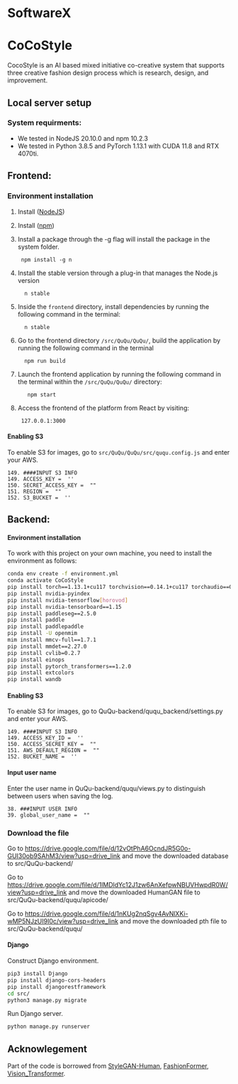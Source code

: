 # SoftwareX
# CoCoStyle
CocoStyle is an AI based mixed initiative co-creative system that supports three creative fashion design process which is research, design, and improvement.


## Local server setup
### System requirments:
-   We tested in NodeJS 20.10.0 and npm 10.2.3
-   We tested in Python 3.8.5 and PyTorch 1.13.1 with CUDA 11.8 and RTX 4070ti.

## Frontend:

### Environment installation
1. Install ([NodeJS](https://nodejs.org/en/download/))
2. Install ([npm](https://www.npmjs.com/))
3. Install a package through the -g flag will install the package in the system folder.
 
        npm install -g n
4. Install the stable version through a plug-in that manages the Node.js version 
 
         n stable
 
5. Inside the `frontend` directory, install dependencies by running the following command in the terminal:
 
         n stable
 
6. Go to the  frontend directory `/src/QuQu/QuQu/`, build the application by running the following command in the terminal
 
         npm run build
 
7. Launch the frontend application by running the following command in the terminal within the `/src/QuQu/QuQu/` directory: 
 
          npm start
 
 
8. Access the frontend of the platform from React by visiting:  
		
 		127.0.0.1:3000 
 
#### Enabling S3
To enable S3 for images, go to `src/QuQu/QuQu/src/ququ.config.js` and enter your AWS.

    149. ####INPUT S3 INFO
	149. ACCESS_KEY =  ''
	150. SECRET_ACCESS_KEY =  ""
	151. REGION =  ""
	152. S3_BUCKET =  ''
 


## Backend:



#### Environment installation

To work with this project on your own machine, you need to install the environment as follows:

```bash
conda env create -f environment.yml
conda activate CoCoStyle
pip install torch==1.13.1+cu117 torchvision==0.14.1+cu117 torchaudio==0.13.1 --extra-index-url https://download.pytorch.org/whl/cu117
pip install nvidia-pyindex
pip install nvidia-tensorflow[horovod]
pip install nvidia-tensorboard==1.15
pip install paddleseg==2.5.0
pip install paddle
pip install paddlepaddle
pip install -U openmim
mim install mmcv-full==1.7.1
pip install mmdet==2.27.0
pip install cvlib=0.2.7
pip install einops
pip install pytorch_transformers==1.2.0
pip install extcolors
pip install wandb
```


#### Enabling S3
To enable S3 for images, go to QuQu-backend/ququ_backend/settings.py and enter your AWS.

    149. ####INPUT S3 INFO
	149. ACCESS_KEY_ID =  ''
	150. ACCESS_SECRET_KEY =  ""
	151. AWS_DEFAULT_REGION =  ""
	152. BUCKET_NAME =  ''
  
#### Input user name 

Enter the user name in QuQu-backend/ququ/views.py to distinguish between users when saving the log.

    38. ###INPUT USER INFO
    39. global_user_name =  ""

### Download the file

Go to https://drive.google.com/file/d/12vOtPhA6OcndJR5G0o-GUI30ob9SAhM3/view?usp=drive_link and move the downloaded database to src/QuQu-backend/

Go to https://drive.google.com/file/d/1lMDldYc12J1zw6AnXefpwNBUVHwpdR0W/view?usp=drive_link and move the downloaded HumanGAN file to src/QuQu-backend/ququ/apicode/

Go to https://drive.google.com/file/d/1nKUg2nqSgv4AvNlXKi-wMP5NJzUI9I0c/view?usp=drive_link and move the downloaded pth file to src/QuQu-backend/ququ/

#### Django
Construct Django environment.

```bash
pip3 install Django
pip install django-cors-headers
pip install djangorestframework
cd src/
python3 manage.py migrate
```

Run Django server.

```bash
python manage.py runserver
```

## Acknowlegement
Part of the code is borrowed from  [StyleGAN-Human](https://github.com/stylegan-human/StyleGAN-Human),  [FashionFormer](https://github.com/xushilin1/FashionFormer),  [Vision_Transformer](https://github.com/jo1jun/Vision_Transformer).

